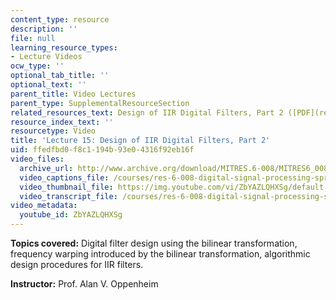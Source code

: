 ```yaml
---
content_type: resource
description: ''
file: null
learning_resource_types:
- Lecture Videos
ocw_type: ''
optional_tab_title: ''
optional_text: ''
parent_title: Video Lectures
parent_type: SupplementalResourceSection
related_resources_text: Design of IIR Digital Filters, Part 2 ([PDF](resources/mitres_6_008s11_lec15-1))
resource_index_text: ''
resourcetype: Video
title: 'Lecture 15: Design of IIR Digital Filters, Part 2'
uid: ffedfbd0-f8c1-194b-93e0-4316f92eb16f
video_files:
  archive_url: http://www.archive.org/download/MITRES.6-008/MITRES6_008_lec15_300k.mp4
  video_captions_file: /courses/res-6-008-digital-signal-processing-spring-2011/c6455744a23b50ddaa6e124553be9ca4_ZbYAZLQHXSg.vtt
  video_thumbnail_file: https://img.youtube.com/vi/ZbYAZLQHXSg/default.jpg
  video_transcript_file: /courses/res-6-008-digital-signal-processing-spring-2011/d15c0a3b79581b2c24c72e8a437bc3d9_ZbYAZLQHXSg.pdf
video_metadata:
  youtube_id: ZbYAZLQHXSg
---
```


**Topics covered:** Digital filter design using the bilinear transformation, frequency warping introduced by the bilinear transformation, algorithmic design procedures for IIR filters.

**Instructor:** Prof. Alan V. Oppenheim